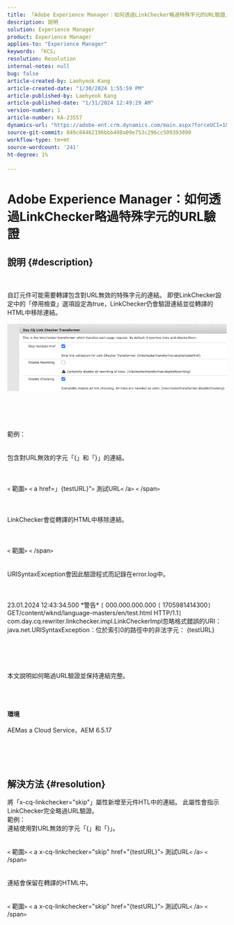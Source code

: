 ```yaml
---
title: 「Adobe Experience Manager：如何透過LinkChecker略過特殊字元的URL驗證」
description: 說明
solution: Experience Manager
product: Experience Manager
applies-to: "Experience Manager"
keywords: 「KCS」
resolution: Resolution
internal-notes: null
bug: false
article-created-by: Laehyeok Kang
article-created-date: "1/30/2024 1:55:59 PM"
article-published-by: Laehyeok Kang
article-published-date: "1/31/2024 12:49:29 AM"
version-number: 1
article-number: KA-23557
dynamics-url: "https://adobe-ent.crm.dynamics.com/main.aspx?forceUCI=1&pagetype=entityrecord&etn=knowledgearticle&id=0d1b384a-77bf-ee11-9079-6045bd006704"
source-git-commit: 849c84462196bbb498a09e753c296cc509393890
workflow-type: tm+mt
source-wordcount: '241'
ht-degree: 1%

---
```


# Adobe Experience Manager：如何透過LinkChecker略過特殊字元的URL驗證

## 說明 {#description}

<br><br>自訂元件可能需要轉譯包含對URL無效的特殊字元的連結。 即使LinkChecker設定中的「停用檢查」選項設定為true，LinkChecker仍會驗證連結並從轉譯的HTML中移除連結。<br><br>![](assets/___e48b1a5c-d2bf-ee11-9079-6045bd0061cb___.png)<br><br> <br><br><br><br>範例：<br> <br><br>包含對URL無效的字元「{」和「}」的連結。 <br><br> <br><br>`<` 範圍`>` `<` a href=」{testURL}&quot;`>` 測試URL`<` /a`>` `<` /span`>` <br><br> <br><br>LinkChecker會從轉譯的HTML中移除連結。<br><br> <br><br>`<` 範圍`>` `<` /span`>` <br><br> <br>URISyntaxException會因此驗證程式而記錄在error.log中。<br><br> <br><br>23.01.2024 12:43:34.500 \*警告\* `[` 000.000.000.000 `[` 1705981414300`]`  GET/content/wknd/language-masters/en/test.html HTTP/1.1`]`  com.day.cq.rewriter.linkchecker.impl.LinkCheckerImpl忽略格式錯誤的URI： java.net.URISyntaxException：位於索引0的路徑中的非法字元： {testURL}<br><br> <br><br> <br><br>本文說明如何略過URL驗證並保持連結完整。<br><br><br> <br><br><b>環境</b><br><br>AEMas a Cloud Service，AEM 6.5.17<br><br><br><br><br>

## 解決方法 {#resolution}

將「x-cq-linkchecker=&quot;skip&quot;」屬性新增至元件HTL中的連結。 此屬性會指示LinkChecker完全略過URL驗證。 <br>範例： <br>連結使用對URL無效的字元「{」和「}」。 <br> <br> <br>`<` 範圍`>` `<` a x-cq-linkchecker=&quot;skip&quot; href=&quot;{testURL}&quot;`>` 測試URL`<` /a`>` `<` /span`>` <br> <br> <br>連結會保留在轉譯的HTML中。<br> <br> <br>`<` 範圍`>` `<` a x-cq-linkchecker=&quot;skip&quot; href=&quot;{testURL}&quot;`>` 測試URL`<` /a`>` `<` /span`>` <br> 